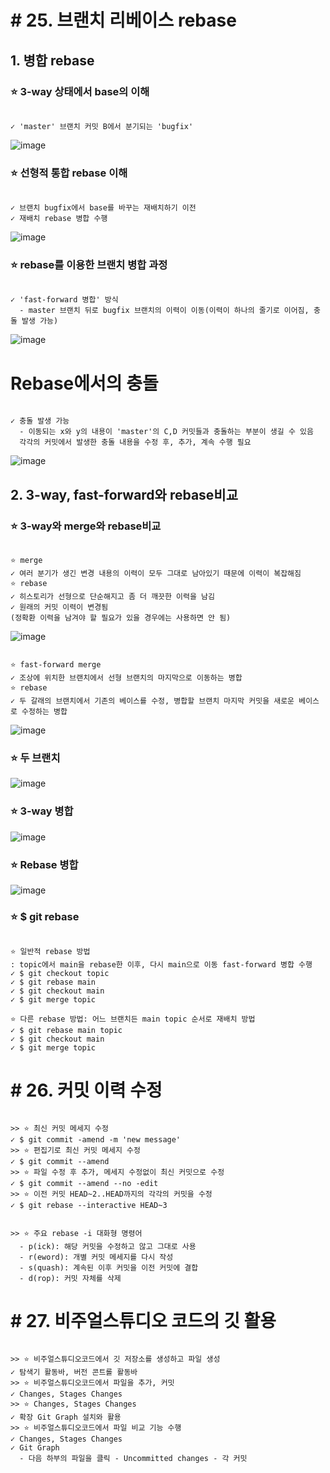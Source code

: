 # # 25. 브랜치 리베이스 rebase
## 1. 병합 rebase
### ⭐ 3-way 상태에서 base의 이해
```

✓ 'master' 브랜치 커밋 B에서 분기되는 'bugfix'

```
![image](https://github.com/simsoohyeon/2023-OSS_simsoohyeon_study/assets/127268889/2c8373bc-fde9-4c48-bb50-9f8e7678a0d4)
### ⭐ 선형적 통합 rebase 이해
```

✓ 브랜치 bugfix에서 base를 바꾸는 재배치하기 이전
✓ 재배치 rebase 병합 수행

```
![image](https://github.com/simsoohyeon/2023-OSS_simsoohyeon_study/assets/127268889/dbc103da-ee05-47c2-abd5-6bbf27b5516f)
### ⭐ rebase를 이용한 브랜치 병합 과정
```

✓ 'fast-forward 병합' 방식
  - master 브랜치 뒤로 bugfix 브랜치의 이력이 이동(이력이 하나의 줄기로 이어짐, 충돌 발생 가능)

```
![image](https://github.com/simsoohyeon/2023-OSS_simsoohyeon_study/assets/127268889/df53c663-84bf-4ce1-b306-698b5db9d9c4)
# Rebase에서의 충돌
```

✓ 충돌 발생 가능
  - 이동되는 x와 y의 내용이 'master'의 C,D 커밋들과 충돌하는 부분이 생길 수 있음
  각각의 커밋에서 발생한 충돌 내용을 수정 후, 추가, 계속 수행 필요

```
![image](https://github.com/simsoohyeon/2023-OSS_simsoohyeon_study/assets/127268889/61377606-3741-463c-8ae4-b3021c4a5123)
## 2. 3-way, fast-forward와 rebase비교
### ⭐ 3-way와 merge와 rebase비교
```

⭐ merge
✓ 여러 분기가 생긴 변경 내용의 이력이 모두 그대로 남아있기 때문에 이력이 복잡해짐
⭐ rebase
✓ 히스토리가 선형으로 단순해지고 좀 더 깨끗한 이력을 남김
✓ 원래의 커밋 이력이 변경됨
(정확환 이력을 남겨야 할 필요가 있을 경우에는 사용하면 안 됨)

```
![image](https://github.com/simsoohyeon/2023-OSS_simsoohyeon_study/assets/127268889/ca9963c0-62d0-4087-9f4d-f9d8a3fc95ff)
```

⭐ fast-forward merge
✓ 조상에 위치한 브랜치에서 선형 브랜치의 마지막으로 이동하는 병합
⭐ rebase
✓ 두 갈래의 브랜치에서 기존의 베이스를 수정, 병합할 브랜치 마지막 커밋을 새로운 베이스로 수정하는 병합

```
![image](https://github.com/simsoohyeon/2023-OSS_simsoohyeon_study/assets/127268889/74ebbe88-88be-4dd7-a0b6-8276ed5db004)
### ⭐ 두 브랜치
![image](https://github.com/simsoohyeon/2023-OSS_simsoohyeon_study/assets/127268889/509c9b94-b344-4366-b1c2-12a4c4c3068c)
### ⭐ 3-way 병합
![image](https://github.com/simsoohyeon/2023-OSS_simsoohyeon_study/assets/127268889/39d7f5fd-1114-4560-87da-4ac9d96af9da)
### ⭐ Rebase 병합
![image](https://github.com/simsoohyeon/2023-OSS_simsoohyeon_study/assets/127268889/b5d37cd9-b71e-40d4-ad82-837bd25028c6)
### ⭐ $ git rebase <newparent><branch>
```

⭐ 일반적 rebase 방법
: topic에서 main을 rebase한 이후, 다시 main으로 이동 fast-forward 병합 수행
✓ $ git checkout topic
✓ $ git rebase main
✓ $ git checkout main
✓ $ git merge topic

⭐ 다른 rebase 방법: 어느 브랜치든 main topic 순서로 재배치 방법
✓ $ git rebase main topic
✓ $ git checkout main
✓ $ git merge topic

```
# # 26. 커밋 이력 수정
```

>> ⭐ 최신 커밋 메세지 수정
✓ $ git commit -amend -m 'new message'
>> ⭐ 편집기로 최신 커밋 메세지 수정
✓ $ git commit --amend
>> ⭐ 파일 수정 후 추가, 메세지 수정없이 최신 커밋으로 수정
✓ $ git commit --amend --no -edit
>> ⭐ 이전 커밋 HEAD~2..HEAD까지의 각각의 커밋을 수정
✓ $ git rebase --interactive HEAD~3

```
```

>> ⭐ 주요 rebase -i 대화형 명령어
  - p(ick): 해당 커밋을 수정하고 않고 그대로 사용
  - r(eword): 개별 커밋 메세지를 다시 작성
  - s(quash): 계속된 이후 커밋을 이전 커밋에 결합
  - d(rop): 커밋 자체를 삭제

```
# # 27. 비주얼스튜디오 코드의 깃 활용
```

>> ⭐ 비주얼스튜디오코드에서 깃 저장소를 생성하고 파일 생성
✓ 탐색기 활동바, 버전 콘트롤 활동바
>> ⭐ 비주얼스튜디오코드에서 파일을 추가, 커밋
✓ Changes, Stages Changes
>> ⭐ Changes, Stages Changes
✓ 확장 Git Graph 설치와 활용
>> ⭐ 비주얼스튜디오코드에서 파일 비교 기능 수행
✓ Changes, Stages Changes
✓ Git Graph
  - 다음 하부의 파일을 클릭 - Uncommitted changes - 각 커밋

```
